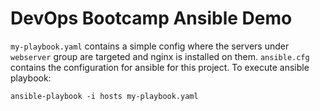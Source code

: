 # DevOps Bootcamp Ansible Demo

`my-playbook.yaml` contains a simple config where the servers under `webserver` group are targeted and nginx is installed on them. `ansible.cfg` contains the configuration for ansible for this project. To execute ansible playbook:

    ansible-playbook -i hosts my-playbook.yaml